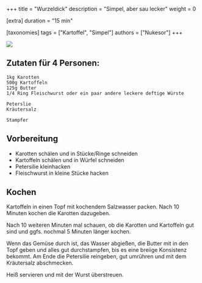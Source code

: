 +++
title = "Wurzeldick"
description = "Simpel, aber sau lecker"
weight = 0

[extra]
duration = "15 min"

[taxonomies]
tags = ["Kartoffel", "Simpel"]
authors = ["Nukesor"]
+++

<div class="image" alt="Wurzeldick">
    <img src="/kochen/Wurzeldick.jpg" style="width:auto;"></img>
</div>

## Zutaten für 4 Personen:

```
1kg Karotten
500g Kartoffeln
125g Butter
1/4 Ring Fleischwurst oder ein paar andere leckere deftige Würste

Peterslie
Kräutersalz

Stampfer
```

## Vorbereitung

- Karotten schälen und in Stücke/Ringe schneiden
- Kartoffeln schälen und in Würfel schneiden
- Petersilie kleinhacken
- Fleischwurst in kleine Stücke hacken

## Kochen

Kartoffeln in einen Topf mit kochendem Salzwasser packen.
Nach 10 Minuten kochen die Karotten dazugeben.

Nach 10 weiteren Minuten mal schauen, ob die Karotten und Kartoffeln gut sind und ggfs. nochmal 5 Minuten länger kochen.

Wenn das Gemüse durch ist, das Wasser abgießen, die Butter mit in den Topf geben und alles gut durchstampfen, bis es eine breiige Konsistenz bekommt.
Am Ende die Petersilie reingeben, gut umrühren und mit dem Kräutersalz abschmecken.

Heiß servieren und mit der Wurst überstreuen.
